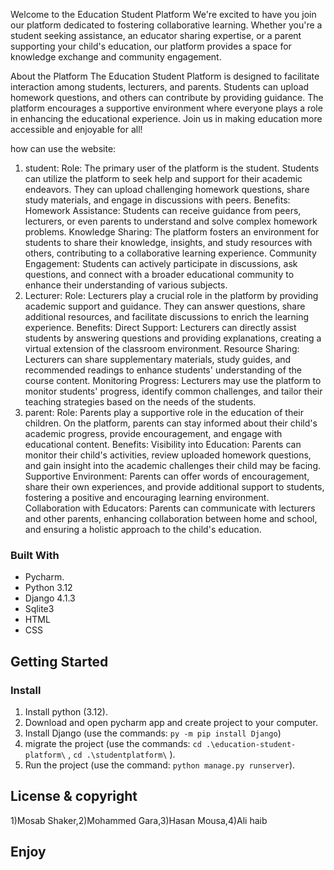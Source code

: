 Welcome to the Education Student Platform
We're excited to have you join our platform dedicated to fostering collaborative learning. Whether you're a student seeking assistance, an educator sharing expertise, or a parent supporting your child's education, our platform provides a space for knowledge exchange and community engagement.

About the Platform
The Education Student Platform is designed to facilitate interaction among students, lecturers, and parents. Students can upload homework questions, and others can contribute by providing guidance. The platform encourages a supportive environment where everyone plays a role in enhancing the educational experience. Join us in making education more accessible and enjoyable for all!


how can use the website:
1. student: Role: The primary user of the platform is the student. Students can utilize the platform to seek help and support for their academic endeavors. They can upload challenging homework questions, share study materials, and engage in discussions with peers. Benefits: Homework Assistance: Students can receive guidance from peers, lecturers, or even parents to understand and solve complex homework problems. Knowledge Sharing: The platform fosters an environment for students to share their knowledge, insights, and study resources with others, contributing to a collaborative learning experience. Community Engagement: Students can actively participate in discussions, ask questions, and connect with a broader educational community to enhance their understanding of various subjects.
2. Lecturer: Role: Lecturers play a crucial role in the platform by providing academic support and guidance. They can answer questions, share additional resources, and facilitate discussions to enrich the learning experience. Benefits: Direct Support: Lecturers can directly assist students by answering questions and providing explanations, creating a virtual extension of the classroom environment. Resource Sharing: Lecturers can share supplementary materials, study guides, and recommended readings to enhance students' understanding of the course content. Monitoring Progress: Lecturers may use the platform to monitor students' progress, identify common challenges, and tailor their teaching strategies based on the needs of the students.
3. parent: Role: Parents play a supportive role in the education of their children. On the platform, parents can stay informed about their child's academic progress, provide encouragement, and engage with educational content. Benefits: Visibility into Education: Parents can monitor their child's activities, review uploaded homework questions, and gain insight into the academic challenges their child may be facing. Supportive Environment: Parents can offer words of encouragement, share their own experiences, and provide additional support to students, fostering a positive and encouraging learning environment. Collaboration with Educators: Parents can communicate with lecturers and other parents, enhancing collaboration between home and school, and ensuring a holistic approach to the child's education.


### Built With
- Pycharm.
- Python 3.12
- Django 4.1.3
- Sqlite3
- HTML
- CSS


<!-- GETTING STARTED -->
## Getting Started

### Install

1. Install python (3.12).
2. Download and open pycharm app and create project to your computer.
3. Install Django (use the commands: ```py -m pip install Django```)
4. migrate the project (use the commands: ```cd .\education-student-platform\``` , ```cd .\studentplatform\``` ).
5. Run the project (use the command: ```python manage.py runserver```).


## License & copyright
1)Mosab Shaker,2)Mohammed Gara,3)Hasan Mousa,4)Ali haib

## Enjoy